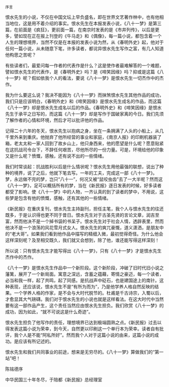     序言 

   恨水先生的小说，不仅在中国文坛上早负盛名，即在世界文艺著作林中，也有他相当地位，这是用不着介绍的事实。恨水先生在本报发表小说，《八十一梦》是第三篇，在前面是《疯狂》，更前面一篇，在南京时发表的是《市井列传》，以后是更多，譬如现在正在报上刊登的《牛马走》和《偶像》，每一篇小说，都包含着一个人生的理想境界，当然不仅是在本报的发表小说为然，从《春明外史》起，他对于任何一篇小说，从未随意下笔，许多读者，都诧异恨水先生写作之富，有几人知道他构思之苦呢？

   有些读者们，最爱问每一作者的代表作是什么？这是使作者最难解答的一个难题，譬如恨水先生的代表作，是《春明外史》吗？是《啼笑因缘》吗？抑或是这篇《八十一梦》呢？假如依我个人的看法，要说《八十一梦》是恨水先生一切杰作中的杰作。

   我为什么要这么说？我决不能因为《八十一梦》而抹煞恨水先生其他作品的成功，我们只是应该明白，《春明外史》和《啼笑因缘》是恨水先生成名的作品，而这篇《八十一梦》却是恨水先生成名以后的作品。《春明外史》和《啼笑因缘》是恨水先生于承平之日写的，而这篇《八十一梦》却是写作于国破家离的今日。我们先须了解作者的心情和环境，然后才可以批评他的作品。

   记得二十六年的冬天，恨水先生以抱病之身，坐在一条拥满了人头的小船上，从几千里外来到重庆。他抛弃了他所经营的事业和家庭，《南京人报》的印刷机器装了箱，老太太和一家人回到了故乡山上，他只身西来，他的愿望是什么呢？愿意贴紧在这抗战司令台下，不辞任何艰苦，尽他所尽的一份力量。可是，环境给他的印象又是什么呢？愤慨，感触，还有说不出的一些情绪。

   我们时常谈起：抗战胜利以后是什么情状呢？恨水先生用他最强的联想，说出了种种的境界，说了之后，他就下笔去写。一年的工夫，完成这一部《八十一梦》。梦，永远做不完的梦，岂只“八十一”，何况又被“鼠咬虫齿”去了一大半呢？然而这《八十一梦》，足可以概括所有的梦，当在《新民报》逐日发表的时候，好多读者都受了影响。使《八十一梦》中的人物，一齐认真的到了读者的梦中，不用说，这些梦是包含有他的愤慨，感触，还有其他的一些情绪。

   《新民报》在重庆复刊，恨水先生主持副刊，担任主笔，我个人与恨水先生的往还既多，于是认识得也更不同于昔日。恨水先生对于古圣先贤的言论文章，润吉至富，然而他决不是一个掉书袋的书呆子。恨水先生对于社会人情，透辟表里，然而他决不是一个浪荡的风花雪月式女人。恨水先生的爽兀豪慨，道义潇洒，是朋友中的“老大哥”。如果我们看到他作品中描写的精细入微，最初觉得奇怪。为什么他会这样深刻呢？及至相交既久，我们就又会想到，除了他，谁还能写得这样深刻！

   所以说：只有恨水先生才能写得出《八十一梦》，只有《八十一梦》才是恨水先生杰作中的杰作。

   《八十一梦》是恨水先生作品中一个新阶段。这个新阶段，冲破了旧时代旧小说之藩篱，展开了一个新局面。寓意之深远，含蓄之蕴藉，寄情之豪迈，每一个读者，必当和我一样，起了共鸣，起了同感。是抗战声中砭石，也是建国途上的南针。这种表现，还应该说，恨水先生不是“有所为而为”，乃是他学养人格自然反映的结果。一个学养人格的作家，是不会与大时代脱节的。杜甫是千古诗宗，入蜀以后，才愈显其大气磅礴。我们对于恨水先生的小说也就是这样看法。在这大时代中当然要有这一部作品产生，这个责任当然应由恨水先生担负。我们欣赏《八十一梦》的成功，因为如此，“就不可说这是什么奇迹”。

   恨水先生担负了他写作的责任，理想境界已达到极端圆熟之点。《新民报》过去以得发表这篇小说为荣幸，到今天，自然更以印刷这一个单行本为荣幸。读者自有批评，我个人是不能“阿私所好”。然而我个人对于这篇小说的由来，这篇小说的成功。是应该有所记述的。

   恨水先生和我们共同事业的前途，想来是无穷尽的。《八十一梦》算做我们的“第一站”吧！

   陈铭德序

   中华民国三十年冬尽，于陪都《新民报》总经理室

